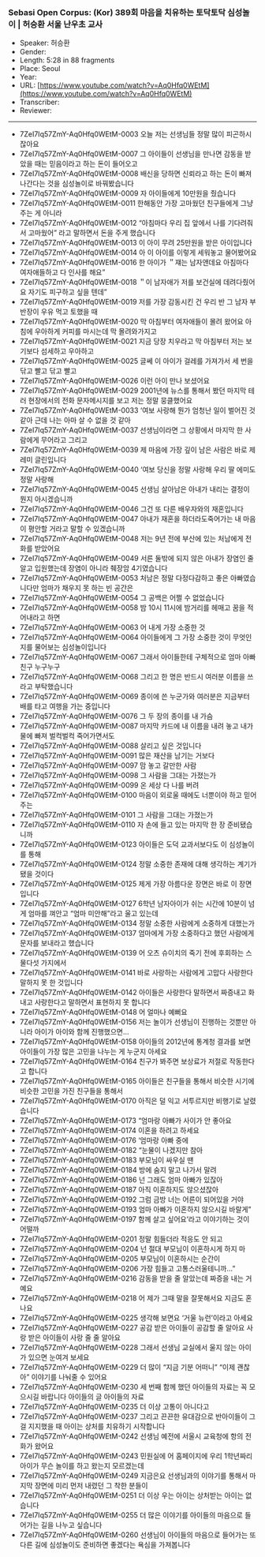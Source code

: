 ### Sebasi Open Corpus: (Kor) 389회 마음을 치유하는 토닥토닥 심성놀이 | 허승환 서울 난우초 교사

- Speaker: 허승환
- Gender: 
- Length: 5:28 in 88 fragments
- Place: Seoul
- Year: 
- URL: [https://www.youtube.com/watch?v=Aq0Hfq0WEtM](https://www.youtube.com/watch?v=Aq0Hfq0WEtM)
- Transcriber: 
- Reviewer: 

---

- 7ZeI7Iq57ZmY-Aq0Hfq0WEtM-0003 오늘 저는 선생님들 정말 많이 피곤하시잖아요
- 7ZeI7Iq57ZmY-Aq0Hfq0WEtM-0007 그 아이들이 선생님을 만나면 감동을 받았을 때는 믿음이라고 하는 돈이 들어오고
- 7ZeI7Iq57ZmY-Aq0Hfq0WEtM-0008 배신을 당하면 신뢰라고 하는 돈이 빠져나간다는 것을 심성놀이로 바꿔봤습니다
- 7ZeI7Iq57ZmY-Aq0Hfq0WEtM-0009 자 아이들에게 10만원을 줬습니다
- 7ZeI7Iq57ZmY-Aq0Hfq0WEtM-0011 한해동안 가장 고마웠던 친구들에게 그냥 주는 게 아니라
- 7ZeI7Iq57ZmY-Aq0Hfq0WEtM-0012 “아침마다 우리 집 앞에서 나를 기다려줘서 고마웠어” 라고 말하면서 돈을 주게 했습니다
- 7ZeI7Iq57ZmY-Aq0Hfq0WEtM-0013 이 아이 무려 25만원을 받은 아이입니다
- 7ZeI7Iq57ZmY-Aq0Hfq0WEtM-0014 아 이 아이를 이렇게 세워놓고 물어봤어요
- 7ZeI7Iq57ZmY-Aq0Hfq0WEtM-0016 한 아이가 ＂쟤는 남자앤데요 아침마다 여자애들하고 다 인사를 해요”
- 7ZeI7Iq57ZmY-Aq0Hfq0WEtM-0018 ＂이 남자애가 저를 보건실에 데려다줬어요 자기도 피구하고 싶을 텐데”
- 7ZeI7Iq57ZmY-Aq0Hfq0WEtM-0019 저를 가장 감동시킨 건 우리 반 그 남자 부반장이 우유 먹고 토했을 때
- 7ZeI7Iq57ZmY-Aq0Hfq0WEtM-0020 막 아침부터 여자애들이 몰려 왔어요 아침에 우아하게 커피를 마시는데 막 몰려와가지고
- 7ZeI7Iq57ZmY-Aq0Hfq0WEtM-0021 지금 당장 치우라고 막 아침부터 저는 보기보다 섬세하고 우아하고
- 7ZeI7Iq57ZmY-Aq0Hfq0WEtM-0025 글쎄 이 아이가 걸레를 가져가서 세 번을 닦고 빨고 닦고 빨고
- 7ZeI7Iq57ZmY-Aq0Hfq0WEtM-0026 이런 아이 만나 보셨어요
- 7ZeI7Iq57ZmY-Aq0Hfq0WEtM-0029 2001년에 뉴스를 통해서 봤던 마지막 테러 현장에서의 전화 문자메시지를 보고 저는 정말 뭉클했어요
- 7ZeI7Iq57ZmY-Aq0Hfq0WEtM-0033 ‘여보 사랑해 뭔가 엄청난 일이 벌어진 것 같아 근데 나는 아마 살 수 없을 것 같아
- 7ZeI7Iq57ZmY-Aq0Hfq0WEtM-0037 선생님이라면 그 상황에서 마지막 한 사람에게 무어라고 그리고
- 7ZeI7Iq57ZmY-Aq0Hfq0WEtM-0039 제 마음에 가장 깊이 남은 사람은 바로 제레미 글린입니다
- 7ZeI7Iq57ZmY-Aq0Hfq0WEtM-0040 ‘여보 당신을 정말 사랑해 우리 딸 에미도 정말 사랑해
- 7ZeI7Iq57ZmY-Aq0Hfq0WEtM-0045 선생님 살아남은 아내가 내리는 결정이 뭔지 아시겠습니까
- 7ZeI7Iq57ZmY-Aq0Hfq0WEtM-0046 그건 또 다른 배우자와의 재혼입니다
- 7ZeI7Iq57ZmY-Aq0Hfq0WEtM-0047 아내가 재혼을 하더라도죽어가는 내 마음이 평안할 거라고 말할 수 있겠습니까
- 7ZeI7Iq57ZmY-Aq0Hfq0WEtM-0048 저는 9년 전에 부산에 있는 처남에게 전화를 받았어요
- 7ZeI7Iq57ZmY-Aq0Hfq0WEtM-0049 서른 둘밖에 되지 않은 아내가 장염인 줄 알고 입원했는데 장염이 아니라 췌장암 4기였습니다
- 7ZeI7Iq57ZmY-Aq0Hfq0WEtM-0053 처남은 정말 다정다감하고 좋은 아빠였습니다만 엄마가 채우지 못 하는 빈 공간은
- 7ZeI7Iq57ZmY-Aq0Hfq0WEtM-0054 그 공백은 어쩔 수 없었습니다
- 7ZeI7Iq57ZmY-Aq0Hfq0WEtM-0058 밤 10시 11시에 밤거리를 헤매고 꿈을 적어내라고 하면
- 7ZeI7Iq57ZmY-Aq0Hfq0WEtM-0063 어 내게 가장 소중한 것
- 7ZeI7Iq57ZmY-Aq0Hfq0WEtM-0064 아이들에게 그 가장 소중한 것이 무엇인지를 물어보는 심성놀이입니다
- 7ZeI7Iq57ZmY-Aq0Hfq0WEtM-0067 그래서 아이들한테 구체적으로 엄마 아빠 친구 누구누구
- 7ZeI7Iq57ZmY-Aq0Hfq0WEtM-0068 그리고 한 명은 반드시 여러분 이름을 쓰라고 부탁했습니다
- 7ZeI7Iq57ZmY-Aq0Hfq0WEtM-0069 종이에 쓴 누군가와 여러분은 지금부터 배를 타고 여행을 가는 중입니다
- 7ZeI7Iq57ZmY-Aq0Hfq0WEtM-0076 그 두 장의 종이를 내 가슴
- 7ZeI7Iq57ZmY-Aq0Hfq0WEtM-0087 마지막 카드에 내 이름을 내려 놓고 내가 물에 빠져 벌컥벌컥 죽어가면서도
- 7ZeI7Iq57ZmY-Aq0Hfq0WEtM-0088 살리고 싶은 것입니다
- 7ZeI7Iq57ZmY-Aq0Hfq0WEtM-0091 많은 재산을 남기는 거보다
- 7ZeI7Iq57ZmY-Aq0Hfq0WEtM-0097 맘 놓고 갈만한 사람
- 7ZeI7Iq57ZmY-Aq0Hfq0WEtM-0098 그 사람을 그대는 가졌는가
- 7ZeI7Iq57ZmY-Aq0Hfq0WEtM-0099 온 세상 다 나를 버려
- 7ZeI7Iq57ZmY-Aq0Hfq0WEtM-0100 마음이 외로울 때에도 너뿐이야 하고 믿어주는
- 7ZeI7Iq57ZmY-Aq0Hfq0WEtM-0101 그 사람을 그대는 가졌는가
- 7ZeI7Iq57ZmY-Aq0Hfq0WEtM-0110 자 손에 들고 있는 마지막 한 장 준비됐습니까
- 7ZeI7Iq57ZmY-Aq0Hfq0WEtM-0123 아이들은 도덕 교과서보다도 이 심성놀이를 통해
- 7ZeI7Iq57ZmY-Aq0Hfq0WEtM-0124 정말 소중한 존재에 대해 생각하는 계기가 됐을 것이다
- 7ZeI7Iq57ZmY-Aq0Hfq0WEtM-0125 제게 가장 아름다운 장면은 바로 이 장면입니다
- 7ZeI7Iq57ZmY-Aq0Hfq0WEtM-0127 6학년 남자아이가 쉬는 시간에 10분이 넘게 엄마를 껴안고 “엄마 미안해”라고 울고 있는데
- 7ZeI7Iq57ZmY-Aq0Hfq0WEtM-0134 정말 소중한 사람에게 소중하게 대했는가
- 7ZeI7Iq57ZmY-Aq0Hfq0WEtM-0137 엄마에게 가장 소중하다고 했던 사람에게 문자를 보내라고 했습니다
- 7ZeI7Iq57ZmY-Aq0Hfq0WEtM-0139 어 오츠 슈이치의 죽기 전에 후회하는 스물다섯 가지에서
- 7ZeI7Iq57ZmY-Aq0Hfq0WEtM-0141 바로 사랑하는 사람에게 고맙다 사랑한다 말하지 못 한 것입니다
- 7ZeI7Iq57ZmY-Aq0Hfq0WEtM-0142 아이들은 사랑한다 말하면서 짜증내고 화내고 사랑한다고 말하면서 표현하지 못 합니다
- 7ZeI7Iq57ZmY-Aq0Hfq0WEtM-0148 어 얼마나 예뻐요
- 7ZeI7Iq57ZmY-Aq0Hfq0WEtM-0156 저는 놀이가 선생님이 진행하는 것뿐만 아니라 아이가 아이와 함께 진행했으면…
- 7ZeI7Iq57ZmY-Aq0Hfq0WEtM-0158 아이들의 2012년에 통계청 결과를 보면 아이들이 가장 많은 고민을 나누는 게 누군지 아세요
- 7ZeI7Iq57ZmY-Aq0Hfq0WEtM-0164 친구가 봐주면 보상료가 저절로 작동한다고 합니다
- 7ZeI7Iq57ZmY-Aq0Hfq0WEtM-0165 아이들은 친구들을 통해서 비슷한 시기에 비슷한 고민을 가진 친구들을 통해서
- 7ZeI7Iq57ZmY-Aq0Hfq0WEtM-0170 아직은 덜 익고 서투르지만 비행기로 날렸습니다
- 7ZeI7Iq57ZmY-Aq0Hfq0WEtM-0173 “엄마랑 아빠가 사이가 안 좋아요
- 7ZeI7Iq57ZmY-Aq0Hfq0WEtM-0174 이혼을 하려고 하세요
- 7ZeI7Iq57ZmY-Aq0Hfq0WEtM-0176 ‘엄마랑 아빠 중에
- 7ZeI7Iq57ZmY-Aq0Hfq0WEtM-0182 “눈물이 나겠지만 참아
- 7ZeI7Iq57ZmY-Aq0Hfq0WEtM-0183 부모님이 싸우실 땐
- 7ZeI7Iq57ZmY-Aq0Hfq0WEtM-0184 방에 숨지 말고 나가서 말려
- 7ZeI7Iq57ZmY-Aq0Hfq0WEtM-0186 넌 그래도 엄마 아빠가 있잖아
- 7ZeI7Iq57ZmY-Aq0Hfq0WEtM-0187 아직 이혼하지도 않으셨잖아
- 7ZeI7Iq57ZmY-Aq0Hfq0WEtM-0192 그럼 금방 너는 어른이 되어있을 거야
- 7ZeI7Iq57ZmY-Aq0Hfq0WEtM-0193 엄마 아빠가 이혼하지 않으시길 바랄게”
- 7ZeI7Iq57ZmY-Aq0Hfq0WEtM-0197 함께 살고 싶어요’라고 이야기하는 것이 어떨까
- 7ZeI7Iq57ZmY-Aq0Hfq0WEtM-0201 정말 힘들더라 적응도 안 되고
- 7ZeI7Iq57ZmY-Aq0Hfq0WEtM-0204 넌 절대 부모님이 이혼하시게 하지 마
- 7ZeI7Iq57ZmY-Aq0Hfq0WEtM-0205 부모님이 이혼하시는 순간이
- 7ZeI7Iq57ZmY-Aq0Hfq0WEtM-0206 가장 힘들고 고통스러울테니까…”
- 7ZeI7Iq57ZmY-Aq0Hfq0WEtM-0216 감동을 받을 줄 알았는데 짜증을 내는 거예요
- 7ZeI7Iq57ZmY-Aq0Hfq0WEtM-0218 어 제가 그때 말을 잘못해서요 지금도 혼나요
- 7ZeI7Iq57ZmY-Aq0Hfq0WEtM-0225 생각해 보면요 ‘거울 뉴런’이라고 아세요
- 7ZeI7Iq57ZmY-Aq0Hfq0WEtM-0227 공감 받은 아이들이 공감할 줄 알아요 사랑 받은 아이들이 사랑 줄 줄 알아요
- 7ZeI7Iq57ZmY-Aq0Hfq0WEtM-0228 그래서 선생님 교실에서 울지 않는 아이가 있으면 눈여겨 보세요
- 7ZeI7Iq57ZmY-Aq0Hfq0WEtM-0229 더 많이 “지금 기분 어떠니” “이제 괜찮아” 이야기를 나눠줄 수 있어요
- 7ZeI7Iq57ZmY-Aq0Hfq0WEtM-0230 세 번째 함께 했던 아이들의 자료는 꼭 모으시길 바랍니다 아이들의 글 아이들의 자료
- 7ZeI7Iq57ZmY-Aq0Hfq0WEtM-0235 더 이상 고통이 아니다고
- 7ZeI7Iq57ZmY-Aq0Hfq0WEtM-0237 그리고 끈끈한 유대감으로 반아이들이 그걸 지지했을 때 아이는 상처를 치유하기 시작합니다
- 7ZeI7Iq57ZmY-Aq0Hfq0WEtM-0242 선생님 예전에 서울시 교육청에 항의 전화가 왔어요
- 7ZeI7Iq57ZmY-Aq0Hfq0WEtM-0243 민원실에 어 홈페이지에 우리 1학년짜리 아이가 무슨 놀이를 하고 왔는지 모르겠는데
- 7ZeI7Iq57ZmY-Aq0Hfq0WEtM-0249 지금은요 선생님과의 이야기를 통해서 마지막 장면에 미리 먼저 내렸던 그 착한 분들이
- 7ZeI7Iq57ZmY-Aq0Hfq0WEtM-0251 더 이상 우는 아이는 상처받는 아이는 없습니다
- 7ZeI7Iq57ZmY-Aq0Hfq0WEtM-0255 더 많은 이야기를 아이들의 마음으로 들어가는 길을 나누고 싶습니다
- 7ZeI7Iq57ZmY-Aq0Hfq0WEtM-0260 선생님이 아이들의 마음으로 들어가는 또 다른 길에 심성놀이도 준비하면 좋겠다는 욕심을 가져봅니다
